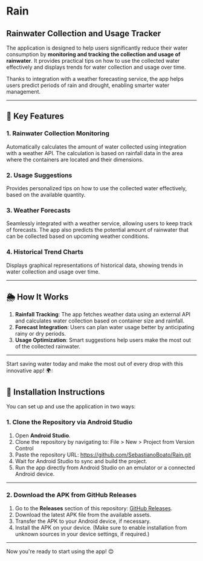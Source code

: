 # Rain

## Rainwater Collection and Usage Tracker

The application is designed to help users significantly reduce their water consumption by **monitoring and tracking the collection and usage of rainwater**. It provides practical tips on how to use the collected water effectively and displays trends for water collection and usage over time.  

Thanks to integration with a weather forecasting service, the app helps users predict periods of rain and drought, enabling smarter water management.  

---

## 🌟 Key Features

### 1. **Rainwater Collection Monitoring**
Automatically calculates the amount of water collected using integration with a weather API. The calculation is based on rainfall data in the area where the containers are located and their dimensions.  

### 2. **Usage Suggestions**
Provides personalized tips on how to use the collected water effectively, based on the available quantity.  

### 3. **Weather Forecasts**
Seamlessly integrated with a weather service, allowing users to keep track of forecasts. The app also predicts the potential amount of rainwater that can be collected based on upcoming weather conditions.  

### 4. **Historical Trend Charts**
Displays graphical representations of historical data, showing trends in water collection and usage over time.  

---

## 🌦️ How It Works

1. **Rainfall Tracking**: The app fetches weather data using an external API and calculates water collection based on container size and rainfall.  
2. **Forecast Integration**: Users can plan water usage better by anticipating rainy or dry periods.  
3. **Usage Optimization**: Smart suggestions help users make the most out of the collected rainwater.  

---

Start saving water today and make the most out of every drop with this innovative app! 🌍💧


## 🚀 Installation Instructions

You can set up and use the application in two ways:  

### 1. **Clone the Repository via Android Studio**  
1. Open **Android Studio**.  
2. Clone the repository by navigating to: File > New > Project from Version Control
3. Paste the repository URL: https://github.com/SebastianoBoato/Rain.git
4. Wait for Android Studio to sync and build the project.  
5. Run the app directly from Android Studio on an emulator or a connected Android device.  

---

### 2. **Download the APK from GitHub Releases**  
1. Go to the **Releases** section of this repository: [GitHub Releases](https://github.com/SebastianoBoato/Rain/releases).  
2. Download the latest APK file from the available assets.  
3. Transfer the APK to your Android device, if necessary.  
4. Install the APK on your device. (Make sure to enable installation from unknown sources in your device settings, if required.)  

---

Now you're ready to start using the app! 😊

